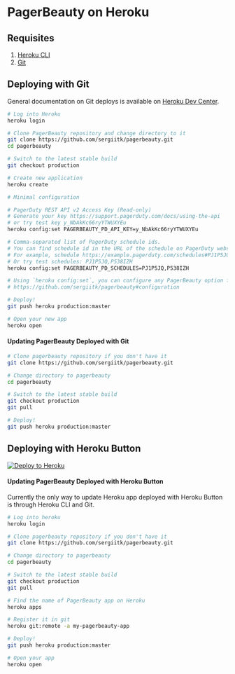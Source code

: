 # PagerBeauty on Heroku

## Requisites

1. [Heroku CLI](https://devcenter.heroku.com/articles/heroku-cli#download-and-install)
2. [Git](https://git-scm.com/book/en/v2/Getting-Started-First-Time-Git-Setup)

## Deploying with Git

General documentation on Git deploys is available on [Heroku Dev Center](https://devcenter.heroku.com/articles/git).

```sh
# Log into Heroku
heroku login

# Clone PagerBeauty repository and change directory to it
git clone https://github.com/sergiitk/pagerbeauty.git
cd pagerbeauty

# Switch to the latest stable build
git checkout production

# Create new application
heroku create

# Minimal configuration

# PagerDuty REST API v2 Access Key (Read-only)
# Generate your key https://support.pagerduty.com/docs/using-the-api
# or try test key y_NbAkKc66ryYTWUXYEu
heroku config:set PAGERBEAUTY_PD_API_KEY=y_NbAkKc66ryYTWUXYEu

# Comma-separated list of PagerDuty schedule ids.
# You can find schedule id in the URL of the schedule on PagerDuty website after symbol #
# For example, schedule https://example.pagerduty.com/schedules#PJ1P5JQ has id PJ1P5JQ
# Or try test schedules: PJ1P5JQ,P538IZH
heroku config:set PAGERBEAUTY_PD_SCHEDULES=PJ1P5JQ,P538IZH

# Using `heroku config:set`, you can configure any PagerBeauty option from this list:
# https://github.com/sergiitk/pagerbeauty#configuration

# Deploy!
git push heroku production:master

# Open your new app
heroku open
```

#### Updating PagerBeauty Deployed with Git
```sh
# Clone pagerbeauty repository if you don't have it
git clone https://github.com/sergiitk/pagerbeauty.git

# Change directory to pagerbeauty
cd pagerbeauty

# Switch to the latest stable build
git checkout production
git pull

# Deploy!
git push heroku production:master
```

## Deploying with Heroku Button
[![Deploy to Heroku](https://www.herokucdn.com/deploy/button.svg)](https://heroku.com/deploy?template=https://github.com/sergiitk/pagerbeauty)

#### Updating PagerBeauty Deployed with Heroku Button
Currently the only way to update Heroku app deployed with Heroku Button is
through Heroku CLI and Git.

```sh
# Log into heroku
heroku login

# Clone pagerbeauty repository if you don't have it
git clone https://github.com/sergiitk/pagerbeauty.git

# Change directory to pagerbeauty
cd pagerbeauty

# Switch to the latest stable build
git checkout production
git pull

# Find the name of PagerBeauty app on Heroku
heroku apps

# Register it in git
heroku git:remote -a my-pagerbeauty-app

# Deploy!
git push heroku production:master

# Open your app
heroku open
```

